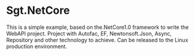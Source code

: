 # Sgt.NetCore
  This is a simple example, based on the.NetCore1.0 framework to write the WebAPI project.  Project with Autofac, EF, Newtonsoft.Json, Async, Repository and other technology to achieve. Can be released to the Linux production environment.
